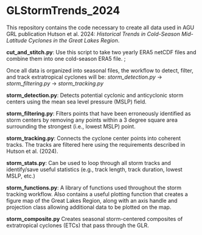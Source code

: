 # GLStormTrends_2024

This repository contains the code necessary to create all data used in AGU GRL publication Hutson et al. 2024: _Historical Trends in Cold-Season Mid-Latitude Cyclones in the Great Lakes Region_. 

**cut_and_stitch.py**: Use this script to take two yearly ERA5 netCDF files and combine them into one cold-season ERA5 file. ;

Once all data is organized into seasonal files, the workflow to detect, filter, and track extratropical cyclones will be:
_storm_detection.py_ $\rightarrow$ _storm_filtering.py_ $\rightarrow$ _storm_tracking.py_

**storm_detection.py**: Detects potential cyclonic and anticyclonic storm centers using the mean sea level pressure (MSLP) field. 

**storm_filtering.py**: Filters points that have been erroneously identified as storm centers by removing any points within a 3 degree square area surrounding the strongest (i.e., lowest MSLP) point.

**storm_tracking.py**: Connects the cyclone center points into coherent tracks. The tracks are filtered here using the requirements described in Hutson et al. (2024). 

**storm_stats.py**: Can be used to loop through all storm tracks and identify/save useful statistics (e.g., track length, track duration, lowest MSLP, etc.) 

**storm_functions.py**: A library of functions used throughout the storm tracking workflow. Also contains a useful plotting function that creates a figure map of the Great Lakes Region, along with an axis handle and projection class allowing additional data to be plotted on the map. 

**storm_composite.py** Creates seasonal storm-centered composites of extratropical cyclones (ETCs) that pass through the GLR. 
